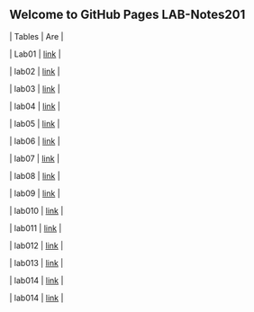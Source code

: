 ## Welcome to GitHub Pages LAB-Notes201

|  Tables   |      Are      |

|  Lab01  | [link](https://mohammadaqel.github.io/Lab-Notes201/lab01/) |

|  lab02  | [link](https://mohammadaqel.github.io/Lab-Notes201/lab02/demo/) |

|  lab03  | [link]() |

|  lab04  | [link]() |

|  lab05  | [link]() |

|  lab06  | [link]() |

|  lab07  | [link]() |

|  lab08  | [link]() |

|  lab09  | [link]() |

|  lab010 | [link]() |

|  lab011 | [link]() |

|  lab012 | [link]() |

|  lab013 | [link]() |

|  lab014 | [link]() |

|  lab014 | [link]() |